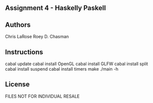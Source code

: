 Assignment 4 - Haskelly Paskell
-------------------------------

Authors
-------
Chris LaRose
Roey D. Chasman

Instructions
------------
cabal update
cabal install OpenGL
cabal install GLFW
cabal install split
cabal install suspend
cabal install timers
make
./main -h

License
-------
FILES NOT FOR INDIVIDUAL RESALE
